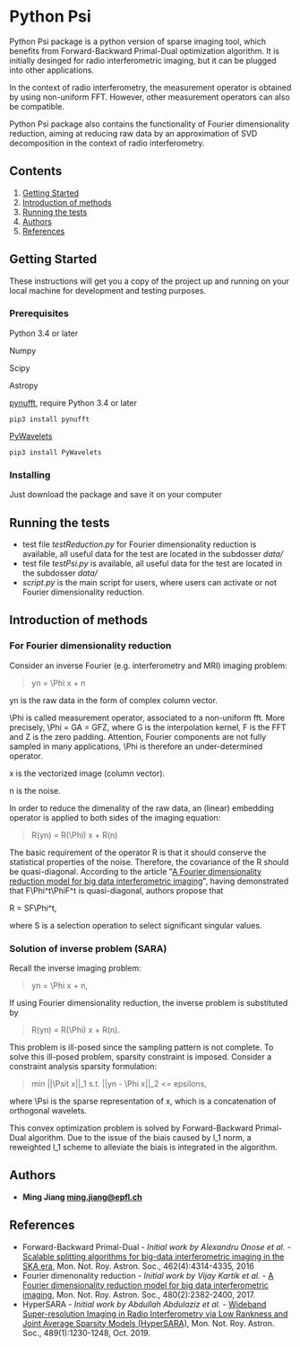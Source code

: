 # Python Psi
Python Psi package is a python version of sparse imaging tool, which benefits from Forward-Backward Primal-Dual optimization algorithm. It is initially desinged for radio interferometric imaging, but it can be plugged into other applications.

In the context of radio interferometry, the measurement operator is obtained by using non-uniform FFT. However, other measurement operators can also be compatible.

Python Psi package also contains the functionality of Fourier dimensionality reduction, aiming at reducing raw data by an approximation of SVD decomposition in the context of radio interferometry.

## Contents
1. [Getting Started](#star)
1. [Introduction of methods](#meth)
1. [Running the tests](#test)
1. [Authors](#auth)
1. [References](#ref)

<a name="star"></a>
## Getting Started

These instructions will get you a copy of the project up and running on your local machine for development and testing purposes.

### Prerequisites

Python 3.4 or later

Numpy 

Scipy

Astropy

[pynufft](https://github.com/jyhmiinlin/pynufft), require Python 3.4 or later
```
pip3 install pynufft
```

[PyWavelets](https://pywavelets.readthedocs.io/en/latest/#)

```
pip3 install PyWavelets
```

### Installing

Just download the package and save it on your computer

<a name="test"></a>
## Running the tests

- test file *testReduction.py* for Fourier dimensionality reduction is available, all useful data for the test are located in the subdosser *data/*
- test file *testPsi.py* is available, all useful data for the test are located in the subdosser *data/*
- *script.py* is the main script for users, where users can activate or not Fourier dimensionality reduction.

<a name='meth'></a>
## Introduction of methods
### For Fourier dimensionality reduction
Consider an inverse Fourier (e.g. interferometry and MRI) imaging problem:
> yn = \Phi x + n

yn is the raw data in the form of complex column vector.

\Phi is called measurement operator, associated to a non-uniform fft. More precisely, \Phi = GA = GFZ, where G is the interpolation kernel, F is the FFT and Z is the zero padding. Attention, Fourier components are not fully sampled in many applications, \Phi is therefore an under-determined operator.

x is the vectorized image (column vector).

n is the noise.

In order to reduce the dimenality of the raw data, an (linear) embedding operator is applied to both sides of the imaging equation:

> R(yn) = R(\Phi) x + R(n)

The basic requirement of the operator R is that it should conserve the statistical properties of the noise. Therefore, the covariance of the R should be quasi-diagonal. According to the article "[A Fourier dimensionality reduction model for big data interferometric imaging](https://arxiv.org/abs/1609.02097)", having demonstrated that F\Phi^t\PhiF^t is quasi-diagonal, authors propose that

R = SF\Phi^t,

where S is a selection operation to select significant singular values. 

### Solution of inverse problem (SARA)
Recall the inverse imaging problem:
> yn = \Phi x + n,

If using Fourier dimensionality reduction, the inverse problem is substituted by
> R(yn) = R(\Phi) x + R(n).

This problem is ill-posed since the sampling pattern is not complete. To solve this ill-posed problem, sparsity constraint is imposed. Consider a constraint analysis sparsity formulation:

> min ||\Psit x||_1 s.t. ||yn - \Phi x||_2 <= epsilons,

where \Psi is the sparse representation of x, which is a concatenation of orthogonal wavelets.

This convex optimization problem is solved by Forward-Backward Primal-Dual algorithm. Due to the issue of the biais caused by l_1 norm, a reweighted l_1 scheme to alleviate the biais is integrated in the algorithm.

<a name="auth"></a>

## Authors

* **Ming Jiang [ming.jiang@epfl.ch](mailto:ming.jiang@epfl.ch)**

<a name="ref"></a>
## References
- Forward-Backward Primal-Dual - *Initial work by Alexandru Onose et al.* - [Scalable splitting algorithms for big-data interferometric imaging in the SKA era](https://academic.oup.com/mnras/article/462/4/4314/2589458), Mon. Not. Roy. Astron. Soc., 462(4):4314-4335, 2016
- Fourier dimenonality reduction - *Initial work by Vijay Kartik et al.* - [A Fourier dimensionality reduction model for big data interferometric imaging](https://academic.oup.com/mnras/article/468/2/2382/3061880), Mon. Not. Roy. Astron. Soc., 480(2):2382-2400, 2017.
- HyperSARA - *Initial work by Abdullah Abdulaziz et al.* - [Wideband Super-resolution Imaging in Radio Interferometry via Low Rankness and Joint Average Sparsity Models (HyperSARA)](https://academic.oup.com/mnras/article/489/1/1230/5543954), Mon. Not. Roy. Astron. Soc., 489(1):1230-1248, Oct. 2019.
